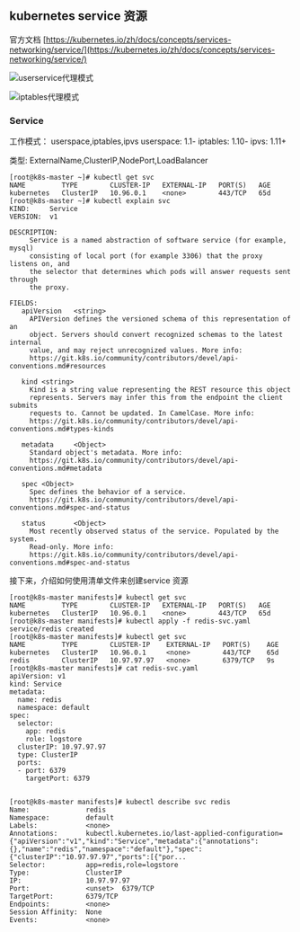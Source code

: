 ## kubernetes service 资源

官方文档 [https://kubernetes.io/zh/docs/concepts/services-networking/service/](https://kubernetes.io/zh/docs/concepts/services-networking/service/)

![userservice代理模式](http://ot2trm1s2.bkt.clouddn.com/k8s/services-userspace-overview.svg)

![iptables代理模式](http://ot2trm1s2.bkt.clouddn.com/k8s/services-iptables-overview.svg)



### Service 

工作模式： userspace,iptables,ipvs
    userspace: 1.1-
    iptables: 1.10-
    ipvs: 1.11+

类型:
    ExternalName,ClusterIP,NodePort,LoadBalancer


```shell
[root@k8s-master ~]# kubectl get svc
NAME         TYPE        CLUSTER-IP   EXTERNAL-IP   PORT(S)   AGE
kubernetes   ClusterIP   10.96.0.1    <none>        443/TCP   65d
[root@k8s-master ~]# kubectl explain svc
KIND:     Service
VERSION:  v1

DESCRIPTION:
     Service is a named abstraction of software service (for example, mysql)
     consisting of local port (for example 3306) that the proxy listens on, and
     the selector that determines which pods will answer requests sent through
     the proxy.

FIELDS:
   apiVersion   <string>
     APIVersion defines the versioned schema of this representation of an
     object. Servers should convert recognized schemas to the latest internal
     value, and may reject unrecognized values. More info:
     https://git.k8s.io/community/contributors/devel/api-conventions.md#resources

   kind <string>
     Kind is a string value representing the REST resource this object
     represents. Servers may infer this from the endpoint the client submits
     requests to. Cannot be updated. In CamelCase. More info:
     https://git.k8s.io/community/contributors/devel/api-conventions.md#types-kinds

   metadata     <Object>
     Standard object's metadata. More info:
     https://git.k8s.io/community/contributors/devel/api-conventions.md#metadata

   spec <Object>
     Spec defines the behavior of a service.
     https://git.k8s.io/community/contributors/devel/api-conventions.md#spec-and-status

   status       <Object>
     Most recently observed status of the service. Populated by the system.
     Read-only. More info:
     https://git.k8s.io/community/contributors/devel/api-conventions.md#spec-and-status
```


接下来，介绍如何使用清单文件来创建service 资源


```shell
[root@k8s-master manifests]# kubectl get svc
NAME         TYPE        CLUSTER-IP   EXTERNAL-IP   PORT(S)   AGE
kubernetes   ClusterIP   10.96.0.1    <none>        443/TCP   65d
[root@k8s-master manifests]# kubectl apply -f redis-svc.yaml 
service/redis created
[root@k8s-master manifests]# kubectl get svc
NAME         TYPE        CLUSTER-IP    EXTERNAL-IP   PORT(S)    AGE
kubernetes   ClusterIP   10.96.0.1     <none>        443/TCP    65d
redis        ClusterIP   10.97.97.97   <none>        6379/TCP   9s
[root@k8s-master manifests]# cat redis-svc.yaml 
apiVersion: v1
kind: Service
metadata:
  name: redis
  namespace: default 
spec:
  selector:
    app: redis
    role: logstore
  clusterIP: 10.97.97.97
  type: ClusterIP
  ports: 
  - port: 6379 
    targetPort: 6379 
  

[root@k8s-master manifests]# kubectl describe svc redis
Name:              redis
Namespace:         default
Labels:            <none>
Annotations:       kubectl.kubernetes.io/last-applied-configuration={"apiVersion":"v1","kind":"Service","metadata":{"annotations":{},"name":"redis","namespace":"default"},"spec":{"clusterIP":"10.97.97.97","ports":[{"por...
Selector:          app=redis,role=logstore
Type:              ClusterIP
IP:                10.97.97.97
Port:              <unset>  6379/TCP
TargetPort:        6379/TCP
Endpoints:         <none>
Session Affinity:  None
Events:            <none>
```

